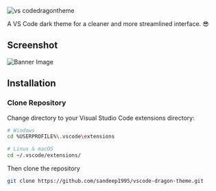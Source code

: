 ![vs codedragontheme](https://user-images.githubusercontent.com/12299906/43123831-02abc782-8f43-11e8-878c-28aacdeeee0a.png)

A VS Code dark theme for a cleaner and more streamlined interface. 😎

## Screenshot
![Banner Image](https://user-images.githubusercontent.com/12299906/43127790-f06167ca-8f4d-11e8-809e-e21c6e358477.png)

## Installation

### Clone Repository

Change directory to your Visual Studio Code extensions directory:

```bash
# Windows
cd %USERPROFILE%\.vscode\extensions
```

```bash
# Linux & macOS
cd ~/.vscode/extensions/
```

Then clone the repository

```bash
git clone https://github.com/sandeep1995/vscode-dragon-theme.git
```
